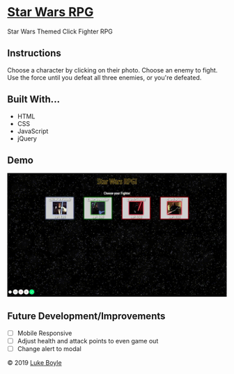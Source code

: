 # [Star Wars RPG](https://lmboyle.github.io/starWarsRPG)

Star Wars Themed Click Fighter RPG

## Instructions
Choose a character by clicking on their photo.
Choose an enemy to fight.
Use the force until you defeat all three enemies, or you're defeated.

## Built With...
* HTML
* CSS
* JavaScript
* jQuery

## Demo

![Demo Gif](assets/images/rpgDemo.gif)

## Future Development/Improvements
- [ ] Mobile Responsive
- [ ] Adjust health and attack points to even game out
- [ ] Change alert to modal

&copy; 2019 [Luke Boyle](https://lmboyle.github.io/)
